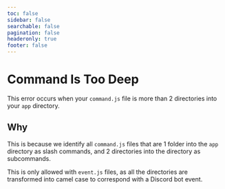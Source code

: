 ```yaml
---
toc: false
sidebar: false
searchable: false
pagination: false
headeronly: true
footer: false
---
```


# Command Is Too Deep

This error occurs when your `command.js` file is more than 2 directories into your `app` directory.

## Why

This is because we identify all `command.js` files that are 1 folder into the `app` directory as slash commands, and 2 directories into the directory as subcommands.

This is only allowed with `event.js` files, as all the directories are transformed into camel case to correspond with a Discord bot event.
